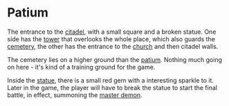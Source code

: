 Patium
======

The entrance to the [citadel](citadel.md), with a small square
and a broken statue. One side has the [tower](tower.md) that 
overlooks the whole place, which also guards the 
[cemetery](cemetery.md), the other has the entrance to the 
[church](church.md) and then citadel walls.

The cemetery lies on a higher ground than the 
[patium](patium.md). Nothing much going on here - it's 
kind of a training ground for the game.

Inside the [statue](statue.md), there is a small red gem 
with a interesting sparkle to it. Later in the game, the 
player will have to break the statue to start the final 
battle, in effect, summoning the 
[master demon](master-demon.md).
